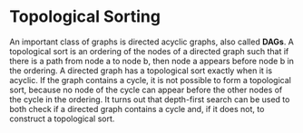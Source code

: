 # Topological Sorting

An important class of graphs is directed acyclic graphs, also called **DAGs**. A topological sort is an ordering of the nodes of a directed graph such that if there is a path from node a to node b, then node a appears before node b in the ordering. A directed graph has a topological sort exactly when it is acyclic.  If the graph
contains a cycle, it is not possible to form a topological sort, because no node of the
cycle can appear before the other nodes of the cycle in the ordering. 
It turns out that depth-first search can be used to both check if a directed graph contains a cycle and, if it does not, to construct a topological sort.